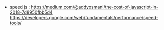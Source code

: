 - speed js : https://medium.com/@addyosmani/the-cost-of-javascript-in-2018-7d8950fbb5d4
https://developers.google.com/web/fundamentals/performance/speed-tools/
